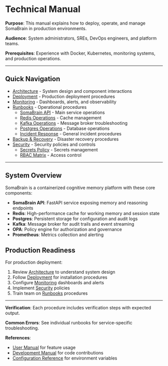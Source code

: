 # Technical Manual

**Purpose**: This manual explains how to deploy, operate, and manage SomaBrain in production environments.

**Audience**: System administrators, SREs, DevOps engineers, and platform teams.

**Prerequisites**: Experience with Docker, Kubernetes, monitoring systems, and production operations.

---

## Quick Navigation

- [Architecture](architecture.md) - System design and component interactions
- [Deployment](deployment.md) - Production deployment procedures
- [Monitoring](monitoring.md) - Dashboards, alerts, and observability
- [Runbooks](runbooks/) - Operational procedures
  - [SomaBrain API](runbooks/somabrain-api.md) - Main service operations
  - [Redis Operations](runbooks/redis-operations.md) - Cache management
  - [Kafka Operations](runbooks/kafka-operations.md) - Message broker troubleshooting
  - [Postgres Operations](runbooks/postgres-operations.md) - Database operations
  - [Incident Response](runbooks/incident-response.md) - General incident procedures
- [Backup & Recovery](backup-and-recovery.md) - Disaster recovery procedures
- [Security](security/) - Security policies and controls
  - [Secrets Policy](security/secrets-policy.md) - Secrets management
  - [RBAC Matrix](security/rbac-matrix.md) - Access control

---

## System Overview

SomaBrain is a containerized cognitive memory platform with these core components:

- **SomaBrain API**: FastAPI service exposing memory and reasoning endpoints
- **Redis**: High-performance cache for working memory and session state
- **Postgres**: Persistent storage for configuration and audit logs
- **Kafka**: Message broker for audit trails and event streaming
- **OPA**: Policy engine for authorization and governance
- **Prometheus**: Metrics collection and alerting

## Production Readiness

For production deployment:
1. Review [Architecture](architecture.md) to understand system design
2. Follow [Deployment](deployment.md) for installation procedures
3. Configure [Monitoring](monitoring.md) dashboards and alerts
4. Implement [Security](security/) policies
5. Train team on [Runbooks](runbooks/) procedures

---

**Verification**: Each procedure includes verification steps with expected output.

**Common Errors**: See individual runbooks for service-specific troubleshooting.

**References**:
- [User Manual](../user-manual/index.md) for feature usage
- [Development Manual](../development-manual/index.md) for code contributions
- [Configuration Reference](../development-manual/api-reference.md) for environment variables